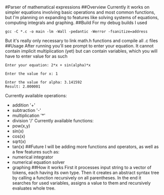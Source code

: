 #Parser of mathematical expressions
##Overview
Currently it works on simpler equations involving basic operations and most common functions, but I'm planning on expanding to features like solving systems of equations, computing integrals and graphing.
##Build
For my debug builds I used
```
gcc -C *.c -o main -lm -Wall -pedantic -Werror -fsanitize=address 
```
But it's really only necessary to link math.h functions and compile all .c files
##Usage
After running you'll see prompt to enter your equation. It cannot contain implicit multiplication (yet) but can contain variables, which you will have to enter value for as such
```
Enter your equation: 2*x + sin(alpha)*x

Enter the value for x: 1

Enter the value for alpha: 3.141592
Result: 2.000001
```
Currently available operations:
- addition '+'
- subtraction '-'
- multiplication '*'
- division '/'
Currently available functions:
- pow(x,y)
- sin(x)
- cos(x)
- sqrt(x)
- tan(x)
##Future
I will be adding more functions and operators, as well as a few features such as:
- numerical integrator
- numerical equation solver
- graphing
##How it works
First it processes input string to a vector of tokens, each having its own type.
Then it creates an abstract syntax tree by calling a function recursively on all parentheses.
In the end it searches for used variables, assigns a value to them and recursively evaluates whole tree.
